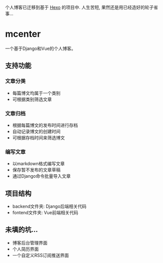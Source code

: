 个人博客已迁移到基于 [Hexo](https://www.darkreunion.me/) 的项目中. 人生苦短, 果然还是用已经造好的轮子省事...

# mcenter
一个基于Django和Vue的个人博客。


## 支持功能
### 文章分类
- 每篇博文均属于一个类别
- 可根据类别筛选文章

### 文章归档
- 根据每篇博文的发布时间进行存档
- 自动记录博文的创建时间
- 可根据存档时间来筛选博文

### 编写文章
- 以markdown格式编写文章
- 保存暂不发布的文章草稿
- 通过Django命令批量导入文章


## 项目结构
- backend文件夹: Django后端相关代码
- fontend文件夹: Vue前端相关代码


## 未填的坑...
- 博客后台管理界面
- 个人简历界面
- 一个自定义RSS订阅推送界面
